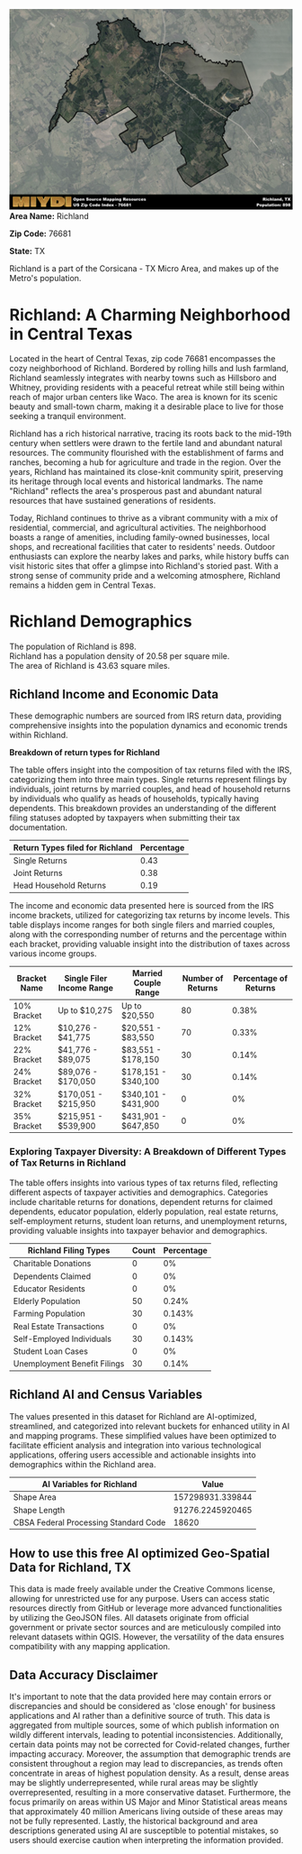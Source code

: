 ![Image Alt Text](../_images/76681.png)
**Area Name:** Richland

**Zip Code:** 76681

**State:** TX

Richland is a part of the Corsicana - TX Micro Area, and makes up  of the Metro's population.  

# Richland: A Charming Neighborhood in Central Texas

Located in the heart of Central Texas, zip code 76681 encompasses the cozy neighborhood of Richland. Bordered by rolling hills and lush farmland, Richland seamlessly integrates with nearby towns such as Hillsboro and Whitney, providing residents with a peaceful retreat while still being within reach of major urban centers like Waco. The area is known for its scenic beauty and small-town charm, making it a desirable place to live for those seeking a tranquil environment.

Richland has a rich historical narrative, tracing its roots back to the mid-19th century when settlers were drawn to the fertile land and abundant natural resources. The community flourished with the establishment of farms and ranches, becoming a hub for agriculture and trade in the region. Over the years, Richland has maintained its close-knit community spirit, preserving its heritage through local events and historical landmarks. The name "Richland" reflects the area's prosperous past and abundant natural resources that have sustained generations of residents.

Today, Richland continues to thrive as a vibrant community with a mix of residential, commercial, and agricultural activities. The neighborhood boasts a range of amenities, including family-owned businesses, local shops, and recreational facilities that cater to residents' needs. Outdoor enthusiasts can explore the nearby lakes and parks, while history buffs can visit historic sites that offer a glimpse into Richland's storied past. With a strong sense of community pride and a welcoming atmosphere, Richland remains a hidden gem in Central Texas.

# Richland Demographics

The population of Richland is 898.  
Richland has a population density of 20.58 per square mile.  
The area of Richland is 43.63 square miles.  

## Richland Income and Economic Data

These demographic numbers are sourced from IRS return data, providing comprehensive insights into the population dynamics and economic trends within Richland.

**Breakdown of return types for Richland**

The table offers insight into the composition of tax returns filed with the IRS, categorizing them into three main types. Single returns represent filings by individuals, joint returns by married couples, and head of household returns by individuals who qualify as heads of households, typically having dependents. This breakdown provides an understanding of the different filing statuses adopted by taxpayers when submitting their tax documentation.

| Return Types filed for Richland                              | Percentage          |
|----------------------------------------------------------|---------------------|
| Single Returns                                            | 0.43 |
| Joint Returns                                             | 0.38 |
| Head Household Returns                                    | 0.19 |

The income and economic data presented here is sourced from the IRS income brackets, utilized for categorizing tax returns by income levels. This table displays income ranges for both single filers and married couples, along with the corresponding number of returns and the percentage within each bracket, providing valuable insight into the distribution of taxes across various income groups.

| Bracket Name       | Single Filer Income Range | Married Couple Range | Number of Returns | Percentage of Returns |
|--------------------|----------------------------|----------------------|-------------------|-----------------------|
| 10% Bracket        | Up to $10,275              | Up to $20,550        | 80 | 0.38% |
| 12% Bracket        | $10,276 - $41,775          | $20,551 - $83,550    | 70 | 0.33% |
| 22% Bracket        | $41,776 - $89,075          | $83,551 - $178,150   | 30 | 0.14% |
| 24% Bracket        | $89,076 - $170,050         | $178,151 - $340,100  | 30 | 0.14% |
| 32% Bracket        | $170,051 - $215,950        | $340,101 - $431,900  | 0 | 0% |
| 35% Bracket        | $215,951 - $539,900        | $431,901 - $647,850  | 0 | 0% |

### Exploring Taxpayer Diversity: A Breakdown of Different Types of Tax Returns in Richland

The table offers insights into various types of tax returns filed, reflecting different aspects of taxpayer activities and demographics. Categories include charitable returns for donations, dependent returns for claimed dependents, educator population, elderly population, real estate returns, self-employment returns, student loan returns, and unemployment returns, providing valuable insights into taxpayer behavior and demographics.

| Richland Filing Types                    | Count | Percentage |
|--------------------------------------|-------|------------|
| Charitable Donations                 | 0 | 0% |
| Dependents Claimed                   | 0 | 0% |
| Educator Residents                   | 0 | 0% |
| Elderly Population                   | 50 | 0.24% |
| Farming Population                   | 30 | 0.143% |
| Real Estate Transactions             | 0 | 0% |
| Self-Employed Individuals            | 30 | 0.143% |
| Student Loan Cases                   | 0 | 0% |
| Unemployment Benefit Filings         | 30 | 0.14% |

## Richland AI and Census Variables

The values presented in this dataset for Richland are AI-optimized, streamlined, and categorized into relevant buckets for enhanced utility in AI and mapping programs. These simplified values have been optimized to facilitate efficient analysis and integration into various technological applications, offering users accessible and actionable insights into demographics within the Richland area.

| AI Variables for Richland | Value |
|-------------|-------|
| Shape Area | 157298931.339844 |
| Shape Length | 91276.2245920465 |
| CBSA Federal Processing Standard Code | 18620 |

## How to use this free AI optimized Geo-Spatial Data for Richland, TX

This data is made freely available under the Creative Commons license, allowing for unrestricted use for any purpose. Users can access static resources directly from GitHub or leverage more advanced functionalities by utilizing the GeoJSON files. All datasets originate from official government or private sector sources and are meticulously compiled into relevant datasets within QGIS. However, the versatility of the data ensures compatibility with any mapping application.

## Data Accuracy Disclaimer
It's important to note that the data provided here may contain errors or discrepancies and should be considered as 'close enough' for business applications and AI rather than a definitive source of truth. This data is aggregated from multiple sources, some of which publish information on wildly different intervals, leading to potential inconsistencies. Additionally, certain data points may not be corrected for Covid-related changes, further impacting accuracy. Moreover, the assumption that demographic trends are consistent throughout a region may lead to discrepancies, as trends often concentrate in areas of highest population density. As a result, dense areas may be slightly underrepresented, while rural areas may be slightly overrepresented, resulting in a more conservative dataset. Furthermore, the focus primarily on areas within US Major and Minor Statistical areas means that approximately 40 million Americans living outside of these areas may not be fully represented. Lastly, the historical background and area descriptions generated using AI are susceptible to potential mistakes, so users should exercise caution when interpreting the information provided.
